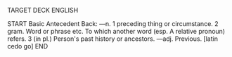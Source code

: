 TARGET DECK
ENGLISH

START
Basic
Antecedent
Back: —n. 1 preceding thing or circumstance. 2 gram. Word or phrase etc. To which another word (esp. A relative pronoun) refers. 3 (in pl.) Person's past history or ancestors. —adj. Previous. [latin cedo go]
END
